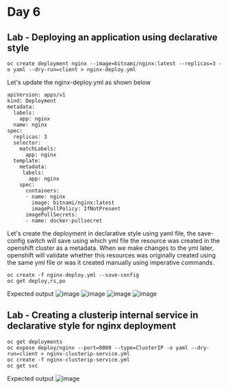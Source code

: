 # Day 6

## Lab - Deploying an application using declarative style
```
oc create deployment nginx --image=bitnami/nginx:latest --replicas=3 -o yaml --dry-run=client > nginx-deploy.yml
```

Let's update the nginx-deploy.yml as shown below
```
apiVersion: apps/v1
kind: Deployment
metadata:
  labels:
    app: nginx
  name: nginx
spec:
  replicas: 3
  selector:
    matchLabels:
      app: nginx
  template:
    metadata:
     labels:
       app: nginx
    spec:
      containers:
      - name: nginx
        image: bitnami/nginx:latest
        imagePullPolicy: IfNotPresent
      imagePullSecrets:
      - name: docker-pullsecret
```

Let's create the deployment in declarative style using yaml file, the save-config switch will save using which yml file the resource was created in the openshift cluster as a metadata. When we make changes to the yml later, openshift will validate whether this resources was originally created using the same yml file or was it created manually using imperative commands.
```
oc create -f nginx-deploy.yml --save-config
oc get deploy,rs,po
```

Expected output
![image](https://github.com/user-attachments/assets/9fb27c11-92af-4e6d-9e9f-9ddeac5fa6ba)
![image](https://github.com/user-attachments/assets/81cb8d38-8a4d-4adf-9e84-d4ee7864658c)
![image](https://github.com/user-attachments/assets/9085a97a-d10d-4fd6-a2ea-65aab0e10551)
![image](https://github.com/user-attachments/assets/2093f949-698d-43df-8f9b-0c4bc4ffc774)


## Lab - Creating a clusterip internal service in declarative style for nginx deployment
```
oc get deployments
oc expose deploy/nginx --port=8080 --type=ClusterIP -o yaml --dry-run=client > nginx-clusterip-service.yml
oc create -f nginx-clusterip-service.yml
oc get svc
```

Expected output
![image](https://github.com/user-attachments/assets/b230544a-e968-45c5-bb02-bd4db82be66c)
